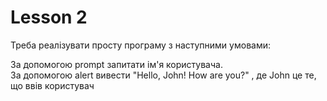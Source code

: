 # Lesson 2
Треба реалізувати просту програму з наступними умовами:

За допомогою prompt запитати ім'я користувача.\
За допомогою alert вивести "Hello, John! How are you?" , де John це те, що ввів користувач